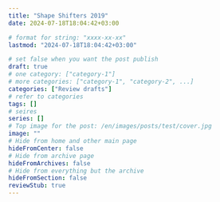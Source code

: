 ```yaml
---
title: "Shape Shifters 2019"
date: 2024-07-18T18:04:42+03:00

# format for string: "xxxx-xx-xx"
lastmod: "2024-07-18T18:04:42+03:00"

# set false when you want the post publish
draft: true
# one category: ["category-1"]
# more categories: ["category-1", "category-2", ...]
categories: ["Review drafts"]
# refer to categories
tags: []
# seires
series: []
# Top image for the post: /en/images/posts/test/cover.jpg
image: ""
# Hide from home and other main page
hideFromCenter: false
# Hide from archive page
hideFromArchives: false
# Hide from everything but the archive
hideFromSection: false
reviewStub: true
---
```


<!--more-->